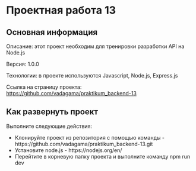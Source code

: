 <h1>Проектная работа 13</h1>
<h2>Основная информация</h2>
<p>Описание: этот проект необходим для тренировки разработки API на Node.js</p>
<p>Версия: 1.0.0</p>
<p>Технологии: в проекте используются Javascript, Node.js, Express.js</p>
<p>Ссылка на страницу проекта: <a href="https://github.com/vadagama/praktikum_backend-13">https://github.com/vadagama/praktikum_backend-13</a></p>
<h2>Как развернуть проект</h2>
<p>Выполните следующие действия:</p>
<ul>
<li>Клонируйте проект из репозитория с помощью команды - https://github.com/vadagama/praktikum_backend-13.git</li>
<li>Установите node.js - https://nodejs.org/en/</li>
<li>Перейтите в корневую папку проекта и выполните команду npm run dev</li>
</ul>
